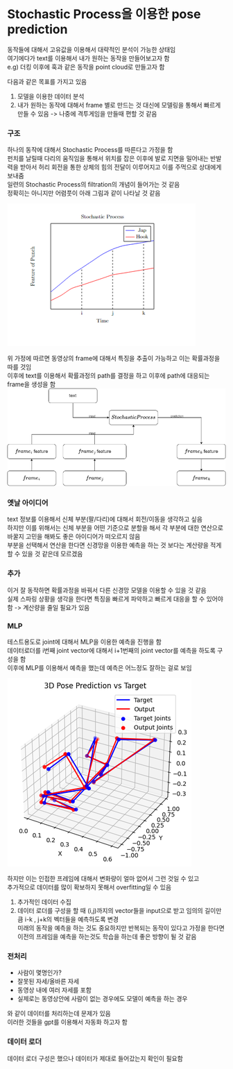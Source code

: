 # Stochastic Process을 이용한 pose prediction

동작들에 대해서 고유값을 이용해서 대략적인 분석이 가능한 상태임  
여기에다가 text를 이용해서 내가 원하는 동작을 만들어보고자 함  
e.g) 더킹 이후에 훅과 같은 동작을 point cloud로 만들고자 함  

다음과 같은 목표를 가지고 있음  

1. 모델을 이용한 데이터 분석
2. 내가 원하는 동작에 대해서 frame 별로 만드는 것 대신에 모델링을 통해서 빠르게 만들 수 있음 -> 나중에 격투게임을 만들때 편할 것 같음


### 구조
하나의 동작에 대해서 Stochastic Process를 따른다고 가정을 함  
펀치를 날릴때 다리의 움직임을 통해서 위치를 잡은 이후에 발로 지면을 밀어내는 반발력을 받아서 허리 회전을 통한 상체의 힘의 전달이 이루어지고 이를 주먹으로 상대에게 보내줌  
일련의 Stochastic Process의 filtration의 개념이 들어가는 것 같음  
정확히는 아니지만 어렴풋이 아래 그림과 같이 나타날 것 같음  

![](../imgs/sp.png)


위 가정에 따르면 동영상의 frame에 대해서 특징을 추출이 가능하고 이는 확률과정을 따를 것임  
이후에 text를 이용해서 확률과정의 path를 결정을 하고 이후에 path에 대응되는 frame을 생성을 함  
![](../imgs/sp_overview.png)


### 옛날 아이디어
text 정보를 이용해서 신체 부분(팔/다리)에 대해서 회전/이동을 생각하고 싶음  
하지만 이를 위해서는 신체 부분을 어떤 기준으로 분할을 해서 각 부분에 대한 연산으로 바꿀지 고민을 해봐도 좋은 아이디어가 떠오르지 않음  
부분을 선택해서 연산을 한다면 신경망을 이용한 예측을 하는 것 보다는 계산량을 적게 할 수 있을 것 같은데 모르겠음 

### 추가
이거 잘 동작하면 확률과정을 바꿔서 다른 신경망 모델을 이용할 수 있을 것 같음  
실제 스파링 상황을 생각을 한다면 특징을 빠르게 파악하고 빠르게 대응을 할 수 있어야 함 -> 계산량을 줄일 필요가 있음  


### MLP
테스트용도로 joint에 대해서 MLP을 이용한 예측을 진행을 함   
데이터로더를 i번째 joint vector에 대해서 i+1번째의 joint vector를 예측을 하도록 구성을 함  
이후에 MLP를 이용해서 예측을 했는데 예측은 어느정도 잘하는 걸로 보임  

![](../imgs/MLP_output.png)

하지만 이는 인접한 프레임에 대해서 변화량이 얼마 없어서 그런 것일 수 있고  
추가적으로 데이터를 많이 확보하지 못해서 overfitting일 수 있음  

1. 추가적인 데이터 수집
2. 데이터 로더를 구성을 할 때 (i,j)까지의 vector들을 input으로 받고 임의의 길이만 큼 i-k , j+k의 벡터들을 예측하도록 변경  
미래의 동작을 예측을 하는 것도 중요하지만 반복되는 동작이 있다고 가정을 한다면 이전의 프레임을 예측을 하는것도 학습을 하는데 좋은 방향이 될 것 같음 

### 전처리

* 사람이 몇명인가?
* 잘못된 자세/올바른 자세
* 동영상 내에 여러 자세를 포함
* 실제로는 동영상안에 사람이 없는 경우에도 모델이 예측을 하는 경우

와 같이 데이터를 처리하는데 문제가 있음  
이러한 것들을 gpt를 이용해서 자동화 하고자 함 

### 데이터 로더
데이터 로더 구성은 했으나 데이터가 제대로 들어갔는지 확인이 필요함  

